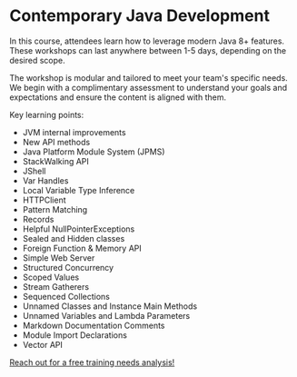 # Contemporary Java Development

In this course, attendees learn how to leverage modern Java 8+ features. These workshops can last anywhere between 1-5 days, depending on the desired scope.

The workshop is modular and tailored to meet your team's specific needs. We begin with a complimentary assessment to understand your goals and expectations and ensure the content is aligned with them.

Key learning points:
- JVM internal improvements
- New API methods
- Java Platform Module System (JPMS)
- StackWalking API
- JShell
- Var Handles
- Local Variable Type Inference
- HTTPClient
- Pattern Matching
- Records
- Helpful NullPointerExceptions
- Sealed and Hidden classes
- Foreign Function & Memory API
- Simple Web Server
- Structured Concurrency
- Scoped Values
- Stream Gatherers
- Sequenced Collections
- Unnamed Classes and Instance Main Methods
- Unnamed Variables and Lambda Parameters
- Markdown Documentation Comments
- Module Import Declarations
- Vector API

<a href="mailto:contact@4comprehension.com">Reach out for a free training needs analysis!</a>


